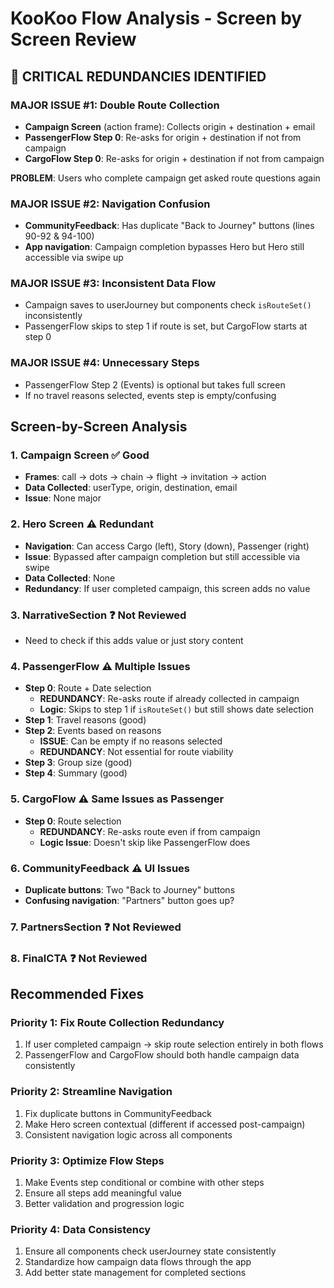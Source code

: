 # KooKoo Flow Analysis - Screen by Screen Review

## 🚨 CRITICAL REDUNDANCIES IDENTIFIED

### **MAJOR ISSUE #1: Double Route Collection** 
- **Campaign Screen** (action frame): Collects origin + destination + email
- **PassengerFlow Step 0**: Re-asks for origin + destination if not from campaign
- **CargoFlow Step 0**: Re-asks for origin + destination if not from campaign

**PROBLEM**: Users who complete campaign get asked route questions again

### **MAJOR ISSUE #2: Navigation Confusion**
- **CommunityFeedback**: Has duplicate "Back to Journey" buttons (lines 90-92 & 94-100)
- **App navigation**: Campaign completion bypasses Hero but Hero still accessible via swipe up

### **MAJOR ISSUE #3: Inconsistent Data Flow**
- Campaign saves to userJourney but components check `isRouteSet()` inconsistently
- PassengerFlow skips to step 1 if route is set, but CargoFlow starts at step 0

### **MAJOR ISSUE #4: Unnecessary Steps**
- PassengerFlow Step 2 (Events) is optional but takes full screen
- If no travel reasons selected, events step is empty/confusing

## Screen-by-Screen Analysis

### 1. **Campaign Screen** ✅ Good
- **Frames**: call → dots → chain → flight → invitation → action
- **Data Collected**: userType, origin, destination, email
- **Issue**: None major

### 2. **Hero Screen** ⚠️ Redundant
- **Navigation**: Can access Cargo (left), Story (down), Passenger (right)
- **Issue**: Bypassed after campaign completion but still accessible via swipe
- **Data Collected**: None
- **Redundancy**: If user completed campaign, this screen adds no value

### 3. **NarrativeSection** ❓ Not Reviewed
- Need to check if this adds value or just story content

### 4. **PassengerFlow** ⚠️ Multiple Issues
- **Step 0**: Route + Date selection
  - **REDUNDANCY**: Re-asks route if already collected in campaign
  - **Logic**: Skips to step 1 if `isRouteSet()` but still shows date selection
- **Step 1**: Travel reasons (good)
- **Step 2**: Events based on reasons 
  - **ISSUE**: Can be empty if no reasons selected
  - **REDUNDANCY**: Not essential for route viability
- **Step 3**: Group size (good)
- **Step 4**: Summary (good)

### 5. **CargoFlow** ⚠️ Same Issues as Passenger
- **Step 0**: Route selection
  - **REDUNDANCY**: Re-asks route even if from campaign
  - **Logic Issue**: Doesn't skip like PassengerFlow does

### 6. **CommunityFeedback** ⚠️ UI Issues  
- **Duplicate buttons**: Two "Back to Journey" buttons
- **Confusing navigation**: "Partners" button goes up?

### 7. **PartnersSection** ❓ Not Reviewed

### 8. **FinalCTA** ❓ Not Reviewed

## Recommended Fixes

### **Priority 1: Fix Route Collection Redundancy**
1. If user completed campaign → skip route selection entirely in both flows
2. PassengerFlow and CargoFlow should both handle campaign data consistently

### **Priority 2: Streamline Navigation**
1. Fix duplicate buttons in CommunityFeedback
2. Make Hero screen contextual (different if accessed post-campaign)
3. Consistent navigation logic across all components

### **Priority 3: Optimize Flow Steps**
1. Make Events step conditional or combine with other steps
2. Ensure all steps add meaningful value
3. Better validation and progression logic

### **Priority 4: Data Consistency**
1. Ensure all components check userJourney state consistently
2. Standardize how campaign data flows through the app
3. Add better state management for completed sections